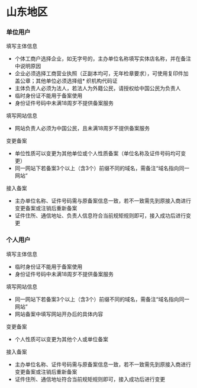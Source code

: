 # 山东地区
### 单位用户

填写主体信息

* 个体工商户选择企业，如无字号的，主办单位名称填写实体店名称，并在备注中说明原因
* 企业必须选择工商营业执照（正副本均可，无年检章要求），可使用复印件加盖公章；其他单位必须选择组* 织机构代码证
* 主体负责人必须为法人，若法人为外籍公民，请授权给中国公民为负责人
* 临时身份证不能用于备案使用
* 身份证件号码中未满18周岁不提供备案服务

填写网站信息

* 网站负责人必须为中国公民，且未满18周岁不提供备案服务

变更备案

* 单位性质可以变更为其他单位或个人性质备案（单位名称及证件号码均可变更）
* 同一网站下若备案3个以上（含3个）前缀不同的域名，需备注“域名指向同一网站”

接入备案

* 主办单位名称、证件号码需与原备案信息一致，若不一致需先到原接入商进行变更备案或注销后重新备案
* 证件住所、通信地址、负责人信息符合当前规矩规则即可，接入成功后进行变更

### 个人用户

填写主体信息

* 临时身份证不能用于备案使用
* 身份证件号码中未满18周岁不提供备案服务

填写网站信息

* 同一网站下若备案3个以上（含3个）前缀不同的域名，需备注“域名指向同一网站”
* 网站备案中填写网站开办后的具体内容

变更备案

* 个人性质可以变更为其他个人或单位备案
 
接入备案

* 主办单位名称、证件号码需与原备案信息一致，若不一致需先到原接入商进行变更备案或注销后重新备案
* 证件住所、通信地址符合当前规矩规则即可，接入成功后进行变更


